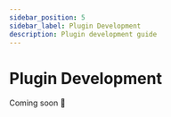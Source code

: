 ```yaml
---
sidebar_position: 5
sidebar_label: Plugin Development
description: Plugin development guide
---
```


# Plugin Development

Coming soon 🚧
